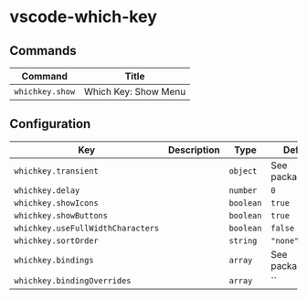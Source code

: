 # vscode-which-key

## Commands

| Command         | Title                |
| --------------- | -------------------- |
| `whichkey.show` | Which Key: Show Menu |

## Configuration

| Key                               | Description | Type      | Default          |
| --------------------------------- | ----------- | --------- | ---------------- |
| `whichkey.transient`              |             | `object`  | See package.json |
| `whichkey.delay`                  |             | `number`  | `0`              |
| `whichkey.showIcons`              |             | `boolean` | `true`           |
| `whichkey.showButtons`            |             | `boolean` | `true`           |
| `whichkey.useFullWidthCharacters` |             | `boolean` | `false`          |
| `whichkey.sortOrder`              |             | `string`  | `"none"`         |
| `whichkey.bindings`               |             | `array`   | See package.json |
| `whichkey.bindingOverrides`       |             | `array`   | ``               |